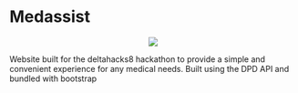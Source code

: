 # Medassist

<p align="center">
<img src="https://user-images.githubusercontent.com/55860775/149655878-e266bf27-4438-4052-9532-e64651737f75.png" />
</p>

Website built for the deltahacks8 hackathon to provide a simple and convenient experience for any medical needs. Built using the DPD API and bundled with bootstrap
